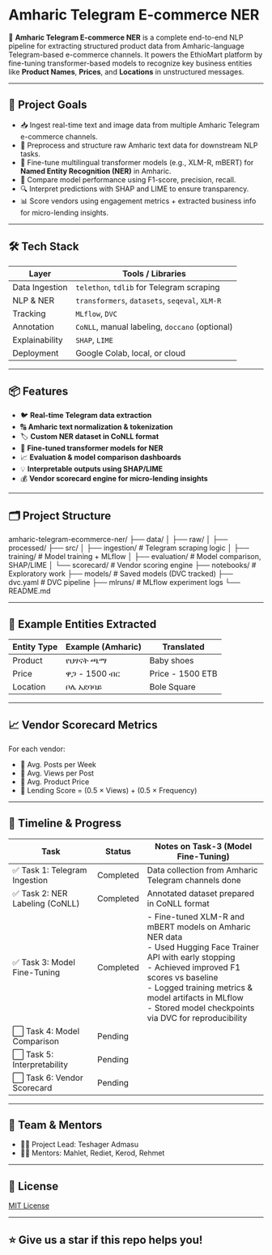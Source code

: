 # Amharic Telegram E-commerce NER

🚀 **Amharic Telegram E-commerce NER** is a complete end-to-end NLP pipeline for extracting structured product data from Amharic-language Telegram-based e-commerce channels. It powers the EthioMart platform by fine-tuning transformer-based models to recognize key business entities like **Product Names**, **Prices**, and **Locations** in unstructured messages.

---

## 📌 Project Goals

- 📥 Ingest real-time text and image data from multiple Amharic Telegram e-commerce channels.
- 🧼 Preprocess and structure raw Amharic text data for downstream NLP tasks.
- 🧠 Fine-tune multilingual transformer models (e.g., XLM-R, mBERT) for **Named Entity Recognition (NER)** in Amharic.
- 🧪 Compare model performance using F1-score, precision, recall.
- 🔍 Interpret predictions with SHAP and LIME to ensure transparency.
- 📊 Score vendors using engagement metrics + extracted business info for micro-lending insights.

---

## 🛠️ Tech Stack

| Layer        | Tools / Libraries                             |
|-------------|------------------------------------------------|
| Data Ingestion | `telethon`, `tdlib` for Telegram scraping     |
| NLP & NER    | `transformers`, `datasets`, `seqeval`, `XLM-R` |
| Tracking     | `MLflow`, `DVC`                               |
| Annotation   | `CoNLL`, manual labeling, `doccano` (optional) |
| Explainability | `SHAP`, `LIME`                                |
| Deployment   | Google Colab, local, or cloud                  |

---

## 📦 Features

- 🐦 **Real-time Telegram data extraction**
- 🔠 **Amharic text normalization & tokenization**
- 🏷️ **Custom NER dataset in CoNLL format**
- 🤖 **Fine-tuned transformer models for NER**
- 📈 **Evaluation & model comparison dashboards**
- 💡 **Interpretable outputs using SHAP/LIME**
- 💰 **Vendor scorecard engine for micro-lending insights**

---

## 🗂 Project Structure

amharic-telegram-ecommerce-ner/
├── data/
│ ├── raw/
│ ├── processed/
├── src/
│ ├── ingestion/ # Telegram scraping logic
│ ├── training/ # Model training + MLflow
│ ├── evaluation/ # Model comparison, SHAP/LIME
│ └── scorecard/ # Vendor scoring engine
├── notebooks/ # Exploratory work
├── models/ # Saved models (DVC tracked)
├── dvc.yaml # DVC pipeline
├── mlruns/ # MLflow experiment logs
└── README.md

---

## 🔬 Example Entities Extracted

| Entity Type | Example (Amharic)              | Translated        |
|-------------|-------------------------------|-------------------|
| Product     | የህፃናት ጫማ                   | Baby shoes        |
| Price       | ዋጋ - 1500 ብር                | Price - 1500 ETB  |
| Location    | ቦሌ አደባባይ                    | Bole Square       |

---

## 📈 Vendor Scorecard Metrics

For each vendor:
- 🧮 Avg. Posts per Week
- 👀 Avg. Views per Post
- 💸 Avg. Product Price
- 🌟 Lending Score = (0.5 × Views) + (0.5 × Frequency)

---

## 📅 Timeline & Progress

| Task                            | Status         | Notes on Task-3 (Model Fine-Tuning)                |
|---------------------------------|----------------|----------------------------------------------------|
| ✅ Task 1: Telegram Ingestion   | Completed      | Data collection from Amharic Telegram channels done |
| ✅ Task 2: NER Labeling (CoNLL) | Completed      | Annotated dataset prepared in CoNLL format          |
| ✅ Task 3: Model Fine-Tuning    | Completed      | - Fine-tuned XLM-R and mBERT models on Amharic NER data<br>- Used Hugging Face Trainer API with early stopping<br>- Achieved improved F1 scores vs baseline<br>- Logged training metrics & model artifacts in MLflow<br>- Stored model checkpoints via DVC for reproducibility |
| ⬜ Task 4: Model Comparison     | Pending       |                                                    |
| ⬜ Task 5: Interpretability     | Pending       |                                                    |
| ⬜ Task 6: Vendor Scorecard     | Pending       |                                                    |

---

## 🤝 Team & Mentors

- 👨‍💻 Project Lead: Teshager Admasu
- 🧑‍🏫 Mentors: Mahlet, Rediet, Kerod, Rehmet

---

## 📄 License

[MIT License](LICENSE)

---

## ⭐️ Give us a star if this repo helps you!
